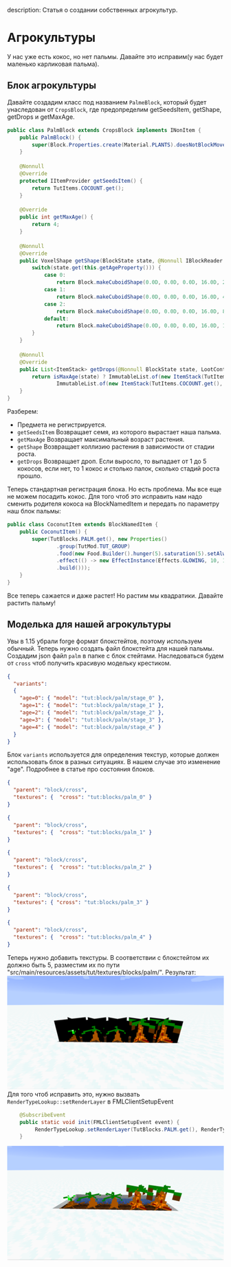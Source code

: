 description: Статья о создании собственных агрокультур.

# Агрокультуры
У нас уже есть кокос, но нет пальмы. Давайте это исправим(у нас будет маленько карликовая пальма).

## Блок агрокультуры

Давайте создадим класс под названием `PalmeBlock`, который будет унаследован от `CropsBlock`, где предопределим getSeedsItem, getShape, getDrops и getMaxAge.
```java
public class PalmBlock extends CropsBlock implements INonItem {
    public PalmBlock() {
        super(Block.Properties.create(Material.PLANTS).doesNotBlockMovement().tickRandomly().hardnessAndResistance(0, 0).sound(SoundType.CROP));
    }

    @Nonnull
    @Override
    protected IItemProvider getSeedsItem() {
        return TutItems.COCOUNT.get();
    }

    @Override
    public int getMaxAge() {
        return 4;
    }

    @Nonnull
    @Override
    public VoxelShape getShape(BlockState state, @Nonnull IBlockReader worldIn, @Nonnull BlockPos pos, @Nonnull ISelectionContext context) {
        switch(state.get(this.getAgeProperty())) {
            case 0:
                return Block.makeCuboidShape(0.0D, 0.0D, 0.0D, 16.0D, 2.0D, 16.0D);
            case 1:
                return Block.makeCuboidShape(0.0D, 0.0D, 0.0D, 16.0D, 4.0D, 16.0D);
            case 2:
                return Block.makeCuboidShape(0.0D, 0.0D, 0.0D, 16.0D, 8.0D, 16.0D);
            default:
                return Block.makeCuboidShape(0.0D, 0.0D, 0.0D, 16.0D, 12.0D, 16.0D);
        }
    }

    @Nonnull
    @Override
    public List<ItemStack> getDrops(@Nonnull BlockState state, LootContext.Builder builder) {
        return isMaxAge(state) ? ImmutableList.of(new ItemStack(TutItems.COCOUNT.get(), 1 + builder.getWorld().rand.nextInt(4))) :
                ImmutableList.of(new ItemStack(TutItems.COCOUNT.get(), 1), new ItemStack(Items.STICK, state.get(this.getAgeProperty())));
    }
}
```

Разберем:
 *  Предмета не регистрируется.
 * `getSeedsItem` Возвращает семя, из которого вырастает наша пальма.
 * `getMaxAge` Возвращает максимальный возраст растения.
 * `getShape` Возвращает коллизию растения в зависимости от стадии роста.
 * `getDrops` Возвращает дроп. Если выросло, то выпадает от 1 до 5 кокосов, если нет, то 1 кокос и столько палок, сколько стадий роста прошло.

Теперь стандартная регистрация блока. Но есть проблема. Мы все еще не можем посадить кокос. Для того чтоб это исправить нам надо сменить родителя кокоса на BlockNamedItem и передать по параметру наш блок пальмы:
```java
public class CoconutItem extends BlockNamedItem {
    public CoconutItem() {
        super(TutBlocks.PALM.get(), new Properties()
                .group(TutMod.TUT_GROUP)
                .food(new Food.Builder().hunger(5).saturation(5).setAlwaysEdible().fastToEat()
                .effect(() -> new EffectInstance(Effects.GLOWING, 10, 100), 10)
                .build()));
    }
}
```
Все теперь сажается и даже растет! Но растим мы квадратики. Давайте растить пальму! 

## Моделька для нашей агрокультуры
Увы в 1.15 убрали forge формат блокстейтов, поэтому используем обычный.
Теперь нужно создать файл блокстейта для нашей пальмы. Создадим json файл `palm` в папке с блок стейтами. Наследоваться будем от `cross` чтоб получить красивую модельку крестиком.

```json
{
  "variants": 
  {
    "age=0": { "model": "tut:block/palm/stage_0" },
    "age=1": { "model": "tut:block/palm/stage_1" },
    "age=2": { "model": "tut:block/palm/stage_2" },
    "age=3": { "model": "tut:block/palm/stage_3" },
    "age=4": { "model": "tut:block/palm/stage_4" }
  }
}
```
Блок `variants` используется для определения текстур, которые должен использовать блок в разных ситуациях. В нашем случае это изменение "age". Подробнее в статье про состояния блоков.
```json
{
  "parent": "block/cross",
  "textures": {  "cross": "tut:blocks/palm_0" }
}

```
```json
{
  "parent": "block/cross",
  "textures": {  "cross": "tut:blocks/palm_1" }
}

```
```json
{
  "parent": "block/cross",
  "textures": {  "cross": "tut:blocks/palm_2" }
}
```
```json
{
  "parent": "block/cross",
  "textures": { "cross": "tut:blocks/palm_3" }
}

```
```json
{
  "parent": "block/cross",
  "textures": {  "cross": "tut:blocks/palm_4" }
}
```
Теперь нужно добавить текстуры. В соответствии с блокстейтом их должно быть 5, разместим их по пути "src/main/resources/assets/tut/textures/blocks/palm/". 
Результат:
[![Чёрное пятно](images/wrong.png)](images/wrong.png)
Для того чтоб исправить это, нужно вызвать `RenderTypeLookup::setRenderLayer` в FMLClientSetupEvent
```java
    @SubscribeEvent
    public static void init(FMLClientSetupEvent event) {
         RenderTypeLookup.setRenderLayer(TutBlocks.PALM.get(), RenderType.getCutout());
    }
```

[![результат](images/demonstration.png)](images/demonstration.png)
